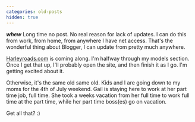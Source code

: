 ```yaml
---
categories: old-posts
hidden: true
---
```


**_whew_** Long time no post. No real reason for lack of updates. I can do this from work, from home, from anywhere I have net access. That's the wonderful thing about Blogger, I can update from pretty much anywhere.
<!--more-->
[Harleyroads.com](https://www.harleyroads.com) is coming along. I'm halfway through my models section. Once I get that up, I'll probably open the site, and then finish it as I go. I'm getting excited about it.

Otherwise, it's the same old same old. Kids and I are going down to my moms for the 4th of July weekend. Gail is staying here to work at her part time job, full time. She took a weeks vacation from her full time to work full time at the part time, while her part time boss(es) go on vacation.

Get all that? :)
